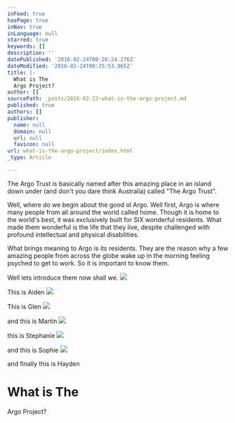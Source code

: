 ```yaml
---
inFeed: true
hasPage: true
inNav: true
inLanguage: null
starred: true
keywords: []
description: ''
datePublished: '2016-02-24T00:26:24.276Z'
dateModified: '2016-02-24T00:25:53.965Z'
title: |-
  What is The
  Argo Project?
author: []
sourcePath: _posts/2016-02-23-what-is-the-argo-project.md
published: true
authors: []
publisher:
  name: null
  domain: null
  url: null
  favicon: null
url: what-is-the-argo-project/index.html
_type: Article

---
```

The Argo Trust is
basically named after this amazing place in an island down under (and don't you
dare think Australia) called "The Argo Trust".

Well, where do we
begin about the good ol Argo. Well first, Argo is where many people from all
around the world called home. Though it is home to the world's best, it was
exclusively built for SIX wonderful residents. What made them wonderful is the
life that they live, despite challenged with profound intellectual and physical
disabilities. 

What brings meaning
to Argo is its residents. They are the reason why a few amazing people from
across the globe wake up in the morning feeling psyched to get to work. So it
is important to know them.

Well lets introduce them now shall we. ![](https://the-grid-user-content.s3-us-west-2.amazonaws.com/10e879b7-5a08-4352-aea7-ac4efb1ca778.jpg)

This is Aiden ![](https://the-grid-user-content.s3-us-west-2.amazonaws.com/33d68eba-db14-4f0d-bf71-993cef345899.jpg)

This is Glen
![](https://the-grid-user-content.s3-us-west-2.amazonaws.com/61e5f9be-7c94-4013-bf4c-064d263f8fa9.jpg)

and this is Martin
![](https://the-grid-user-content.s3-us-west-2.amazonaws.com/22f2ba39-3b61-45c1-853c-60bdac79c5ab.jpg)

this is Stephanie
![](https://the-grid-user-content.s3-us-west-2.amazonaws.com/d3138d80-bb9e-47b0-ad41-0afa031dbce5.jpg)

and this is Sophie
![](https://the-grid-user-content.s3-us-west-2.amazonaws.com/d39cb6ff-12b9-45de-a185-2b12018bf857.jpg)

and finally this is Hayden

# What is The
Argo Project?